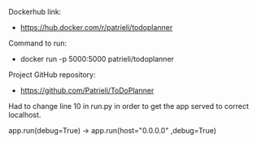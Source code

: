 Dockerhub link:

- https://hub.docker.com/r/patrieli/todoplanner

Command to run:

- docker run -p 5000:5000 patrieli/todoplanner

Project GitHub repository:

- https://github.com/Patrieli/ToDoPlanner



Had to change line 10 in run.py in order to get the app served to correct localhost.

app.run(debug=True) -> app.run(host="0.0.0.0" ,debug=True)


